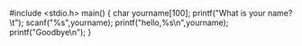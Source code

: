 #include <stdio.h>
main()
{
  char yourname[100];
  printf("What is your name?\t");
  scanf("%s",yourname);
  printf("hello,%s\n",yourname);
  printf("Goodbye\n");
}
